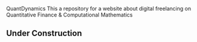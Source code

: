 QuantDynamics
This a repository for a website about digital freelancing on Quantitative Finance &amp; Computational Mathematics

## Under Construction

